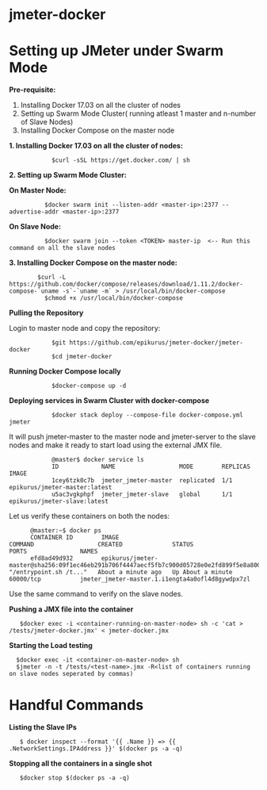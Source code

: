 # jmeter-docker
<h1>Setting up JMeter under Swarm Mode</h1>

<b>Pre-requisite:</b>

1. Installing Docker 17.03 on all the cluster of nodes
2. Setting up Swarm Mode Cluster( running atleast 1 master and n-number of Slave Nodes)
3. Installing Docker Compose on the master node

<b>1. Installing Docker 17.03 on all the cluster of nodes:</b>

                $curl -sSL https://get.docker.com/ | sh

<b>2. Setting up Swarm Mode Cluster:</b>

<b>On Master Node:</b>

              $docker swarm init --listen-addr <master-ip>:2377 --advertise-addr <master-ip>:2377

<b>On Slave Node:</b>

              $docker swarm join --token <TOKEN> master-ip  <-- Run this command on all the slave nodes

<b>3. Installing Docker Compose on the master node:</b>

            $curl -L https://github.com/docker/compose/releases/download/1.11.2/docker-compose-`uname -s`-`uname -m` > /usr/local/bin/docker-compose
              $chmod +x /usr/local/bin/docker-compose

<b> Pulling the Repository </b>

Login to master node and copy the repository:

                $git https://github.com/epikurus/jmeter-docker/jmeter-docker
                $cd jmeter-docker

<b>Running Docker Compose locally</b>

                $docker-compose up -d

<b>Deploying services in Swarm Cluster with docker-compose</b>

                $docker stack deploy --compose-file docker-compose.yml  jmeter

It will push jmeter-master to the master node and jmeter-server to the slave nodes and make it ready to start load using the external JMX file.

                @master$ docker service ls
                ID            NAME                  MODE        REPLICAS  IMAGE
                1cey6tzk0c7b  jmeter_jmeter-master  replicated  1/1       epikurus/jmeter-master:latest
                u5ac3vgkphpf  jmeter_jmeter-slave   global      1/1       epikurus/jmeter-slave:latest

Let us verify these containers on both the nodes:

          @master:~$ docker ps
          CONTAINER ID        IMAGE                                                                                            COMMAND                  CREATED              STATUS              PORTS               NAMES
          efd8ad49d932        epikurus/jmeter-master@sha256:09f1ec46eb291b706f4447aecf5fb7c900d05728e0e2fd899f5e8a80029a9d97   "/entrypoint.sh /t..."   About a minute ago   Up About a minute   60000/tcp           jmeter_jmeter-master.1.i1engta4a0ofl4d8gywdpx7zl

Use the same command to verify on the slave nodes.

<b> Pushing a JMX file into the container</b>

       $docker exec -i <container-running-on-master-node> sh -c 'cat > /tests/jmeter-docker.jmx' < jmeter-docker.jmx

<b> Starting the Load testing</b>

      $docker exec -it <container-on-master-node> sh
      $jmeter -n -t /tests/<test-name>.jmx -R<list of containers running on slave nodes seperated by commas)


# Handful Commands 

<b> Listing the Slave IPs </b>

       $ docker inspect --format '{{ .Name }} => {{ .NetworkSettings.IPAddress }}' $(docker ps -a -q)


<b> Stopping all the containers in a single shot </b>

       $docker stop $(docker ps -a -q)

